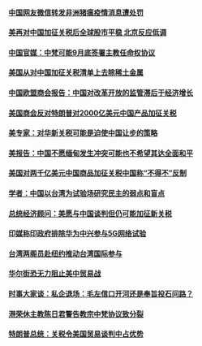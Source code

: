 #### [中国网友微信转发非洲猪瘟疫情消息遭处罚](../pages/zyyyoeqqvi/4576345.md) 

#### [美再对中国加征关税后全球股市平稳 北京反应低调](../pages/zyyyoeqqvi/4576282.md) 

#### [中国官媒：中梵可能9月底签署主教任命权协议](../pages/zyyyoeqqvi/4576257.md) 

#### [美国从对中国加征关税清单上去除稀土金属](../pages/zyyyoeqqvi/4576216.md) 

#### [中国欧盟商会报告：中国对改革开放的监管滞后于经济增长](../pages/zyyyoeqqvi/4576209.md) 

#### [美国商会反对特朗普对2000亿美元中国产品加征关税](../pages/zyyyoeqqvi/4576094.md) 

#### [美专家：对华新关税可能是迫使中国让步的策略](../pages/zyyyoeqqvi/4576070.md) 

#### [美报告：中国不愿缅甸发生冲突可能也不希望其达全面和平](../pages/zyyyoeqqvi/4576007.md) 

#### [美国对两千亿美元中国商品加征关税中国称“不得不”反制](../pages/zyyyoeqqvi/4575616.md) 

#### [学者：中国以台湾为试验场研究民主的弱点和盲点](../pages/zyyyoeqqvi/4575555.md) 

#### [总统经济顾问：美愿与中国谈判但仍可能加征新关税](../pages/zyyyoeqqvi/4575397.md) 

#### [印媒称印政府排除华为中兴参与5G网络试验](../pages/zyyyoeqqvi/4575013.md) 

#### [台湾两阁员赴纽约推动台湾国际参与](../pages/zyyyoeqqvi/4574999.md) 

#### [华尔街恐无力阻止美中贸易战](../pages/zyyyoeqqvi/4574881.md) 

#### [时事大家谈：私企退场：毛左信口开河还是奉旨投石问路？](../pages/zyyyoeqqvi/4574879.md) 

#### [港荣休主教陈日君警告教宗中梵协议致分裂](../pages/zyyyoeqqvi/4574819.md) 

#### [特朗普总统：关税令美国贸易谈判中占优势](../pages/zyyyoeqqvi/4574795.md) 

